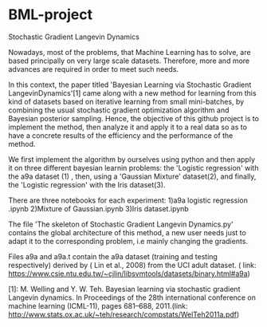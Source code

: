 # BML-project
Stochastic Gradient Langevin Dynamics



Nowadays, most of the problems, that Machine Learning has to solve, are based principally on very large scale datasets. Therefore, more and more advances are required in order to meet such needs.

In this context, the paper titled 'Bayesian Learning via Stochastic Gradient LangevinDynamics'[1] came along with a new method for learning from this kind of datasets based on iterative learning from small mini-batches, by combining the usual stochastic gradient optimization algorithm and Bayesian posterior sampling.
Hence, the objective of this github project is to implement the method, then analyze it and apply it to a real data so as to have a concrete results of the efficiency and the performance of the method.

We first implement the algorithm by ourselves using python and then apply it on three different bayesian learnin problems:  the 'Logistic regression' with the a9a dataset (1) ,  then, using a 'Gaussian Mixture' dataset(2), and finally, the 'Logistic regression' with the Iris dataset(3).

There are three notebooks for each experiment:
1)a9a logistic regression .ipynb
2)Mixture of Gaussian.ipynb
3)Iris dataset.ipynb

The file 'The skeleton of Stochastic Gradient Langevin Dynamics.py' contains the global architecture of this method, a new user needs just to adapt it to the corresponding problem, i.e mainly changing the gradients.

Files a9a and a9a.t contain the a9a dataset (training and testing respectively) derived by ( Lin et al., 2008) from the UCI adult dataset. ( link: https://www.csie.ntu.edu.tw/~cjlin/libsvmtools/datasets/binary.html#a9a)


[1]: M. Welling and Y. W. Teh. Bayesian learning via stochastic gradient Langevin dynamics. In Proceedings of the 28th international conference on machine learning (ICML-11),
pages 681–688, 2011.(link: http://www.stats.ox.ac.uk/~teh/research/compstats/WelTeh2011a.pdf)
